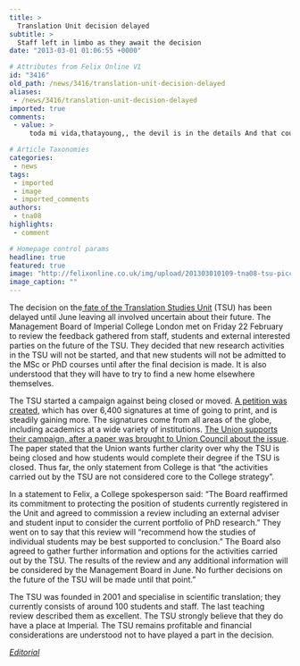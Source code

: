 ```yaml
---
title: >
  Translation Unit decision delayed
subtitle: >
  Staff left in limbo as they await the decision
date: "2013-03-01 01:06:55 +0000"

# Attributes from Felix Online V1
id: "3416"
old_path: /news/3416/translation-unit-decision-delayed
aliases:
 - /news/3416/translation-unit-decision-delayed
imported: true
comments:
 - value: >
     toda mi vida,thatayoung,, the devil is in the details And that coudln't be much more true here. Having said that, let me inform you exactly what did deliver the results. The writing is actually rather engaging and that is probably the reason why I am taking the effort in order to comment. I do not make it a regular habit of doing that. Secondly, despite the fact that I can certainly see a jumps in reason you come up with, I am not necessarily confident of how you appear to connect your details which help to make the conclusion. For right now I will subscribe to your issue but trust in the foreseeable future you actually connect your facts much better.

# Article Taxonomies
categories:
 - news
tags:
 - imported
 - image
 - imported_comments
authors:
 - tna08
highlights:
 - comment

# Homepage control params
headline: true
featured: true
image: "http://felixonline.co.uk/img/upload/201303010109-tna08-tsu-piccy-pic.jpg"
image_caption: ""
---
```


The decision on the[ fate of the Translation Studies Unit](http://felixonline.co.uk/news/3173/translation-unit-under-threat/) (TSU) has been delayed until June leaving all involved uncertain about their future. The Management Board of Imperial College London met on Friday 22 February to review the feedback gathered from staff, students and external interested parties on the future of the TSU. They decided that new research activities in the TSU will not be started, and that new students will not be admitted to the MSc or PhD courses until after the final decision is made. It is also understood that they will have to try to find a new home elsewhere themselves.

The TSU started a campaign against being closed or moved. [A petition was created](http://www.change.org/en-GB/petitions/petition-against-the-transferral-or-closure-of-the-translation-studies-unit?utm_source=share_petition&utm_medium=url_share&utm_campaign=url_share_before_sign), which has over 6,400 signatures at time of going to print, and is steadily gaining more. The signatures come from all areas of the globe, including academics at a wide variety of institutions. [The Union supports their campaign, after a paper was brought to Union Council about the issue](http://felixonline.co.uk/news/3337/union-does-not-support-closure-of-translation-studies-unit/). The paper stated that the Union wants further clarity over why the TSU is being closed and how students would complete their degree if the TSU is closed. Thus far, the only statement from College is that “the activities carried out by the TSU are not considered core to the College strategy”.

In a statement to Felix, a College spokesperson said: “The Board reaffirmed its commitment to protecting the position of students currently registered in the Unit and agreed to commission a review including an external adviser and student input to consider the current portfolio of PhD research.” They went on to say that this review will “recommend how the studies of individual students may be best supported to conclusion.” The Board also agreed to gather further information and options for the activities carried out by the TSU. The results of the review and any additional information will be considered by the Management Board in June. No further decisions on the future of the TSU will be made until that point.”

The TSU was founded in 2001 and specialise in scientific translation; they currently consists of around 100 students and staff. The last teaching review described them as excellent. The TSU strongly believe that they do have a place at Imperial. The TSU remains profitable and financial considerations are understood not to have played a part in the decision.

[_Editorial_](http://felixonline.co.uk/comment/3413/soap-opera-acton/)
